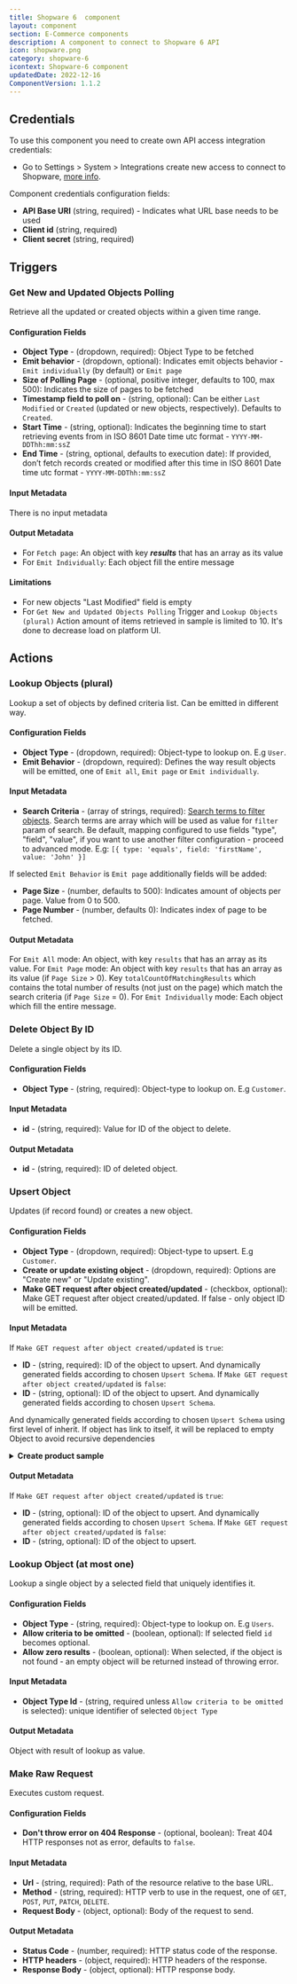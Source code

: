 ```yaml
---
title: Shopware 6  component
layout: component
section: E-Commerce components
description: A component to connect to Shopware 6 API
icon: shopware.png
category: shopware-6
icontext: Shopware-6 component
updatedDate: 2022-12-16
ComponentVersion: 1.1.2
---
```


## Credentials

To use this component you need to create own API access integration credentials:
* Go to Settings > System > Integrations create new access to connect to Shopware, [more info](https://docs.shopware.com/en/shopware-6-en/settings/system/integrationen?category=shopware-6-en/settings/system).

Component credentials configuration fields:

* **API Base URI**  (string, required) - Indicates what URL base needs to be used
* **Client id**  (string, required)
* **Client secret**  (string, required)

## Triggers

### Get New and Updated Objects Polling

Retrieve all the updated or created objects within a given time range.

#### Configuration Fields
* **Object Type** - (dropdown, required): Object Type to be fetched
* **Emit behavior** - (dropdown, optional): Indicates emit objects behavior - `Emit individually` (by default) or `Emit page`
* **Size of Polling Page** - (optional, positive integer, defaults to 100, max 500): Indicates the size of pages to be fetched
* **Timestamp field to poll on** - (string, optional): Can be either `Last Modified` or `Created` (updated or new objects, respectively). Defaults to `Created`.
* **Start Time** - (string, optional): Indicates the beginning time to start retrieving events from in ISO 8601 Date time utc format - `YYYY-MM-DDThh:mm:ssZ`
* **End Time** - (string, optional, defaults to execution date): If provided, don’t fetch records created or modified after this time in ISO 8601 Date time utc format - `YYYY-MM-DDThh:mm:ssZ`

#### Input Metadata

There is no input metadata

#### Output Metadata

* For `Fetch page`: An object with key ***results*** that has an array as its value
* For `Emit Individually`:  Each object fill the entire message

#### Limitations

* For new objects "Last Modified" field is empty
* For `Get New and Updated Objects Polling` Trigger and `Lookup Objects (plural)` Action amount of items retrieved in sample is limited to 10. It's done to decrease load on platform UI.

## Actions

### Lookup Objects (plural)

Lookup a set of objects by defined criteria list. Can be emitted in different way.

#### Configuration Fields

* **Object Type** - (dropdown, required): Object-type to lookup on. E.g `User`.
* **Emit Behavior** - (dropdown, required): Defines the way result objects will be emitted, one of `Emit all`, `Emit page` or `Emit individually`.

#### Input Metadata

* **Search Criteria** - (array of strings, required): [Search terms to filter objects](https://shopware.stoplight.io/docs/store-api/docs/concepts/search-queries.md#filter). Search terms are array which will be used as value for `filter` param of search. Be default, mapping configured to use fields "type", "field", "value", if you want to use another filter configuration - proceed to advanced mode. E.g: `[{ type: 'equals', field: 'firstName', value: 'John' }]`

If selected `Emit Behavior` is `Emit page` additionally fields will be added:
* **Page Size** - (number, defaults to 500): Indicates amount of objects per page. Value from 0 to 500.
* **Page Number** - (number, defaults 0): Indicates index of page to be fetched.

#### Output Metadata

For `Emit All` mode: An object, with key `results` that has an array as its value.
For `Emit Page` mode: An object with key `results` that has an array as its value (if `Page Size` > 0). Key `totalCountOfMatchingResults` which contains the total number of results (not just on the page) which match the search criteria (if `Page Size` = 0).
For `Emit Individually` mode: Each object which fill the entire message.

### Delete Object By ID

Delete a single object by its ID.

#### Configuration Fields

* **Object Type** - (string, required): Object-type to lookup on. E.g `Customer`.

#### Input Metadata

* **id** - (string, required): Value for ID of the object to delete.

#### Output Metadata

* **id** - (string, required): ID of deleted object.

### Upsert Object

Updates (if record found) or creates a new object.

#### Configuration Fields

* **Object Type** - (dropdown, required): Object-type to upsert. E.g `Customer`.
* **Create or update existing object** - (dropdown, required): Options are "Create new" or "Update existing".
* **Make GET request after object created/updated** - (checkbox, optional): Make GET request after object created/updated. If false - only object ID will be emitted.

#### Input Metadata

If `Make GET request after object created/updated` is `true`:
* **ID** - (string, required): ID of the object to upsert.
And dynamically generated fields according to chosen `Upsert Schema`.
If `Make GET request after object created/updated` is `false`:
* **ID** - (string, optional): ID of the object to upsert.
And dynamically generated fields according to chosen `Upsert Schema`.

And dynamically generated fields according to chosen `Upsert Schema` using first level of inherit. If object has link to itself, it will be replaced to empty Object to avoid recursive dependencies

<details close markdown="block"><summary><strong>Create product sample </strong></summary>

  ```json
    {
      "taxId": "31249d3e7d2a46839f0e126f40c4a44f",
      "productNumber": "NSP-10272123",
      "stock": 50,
      "name": "Ice Cream Sweatshirt, Grey, Unisex",
      "createdAt": "2022-11-03T13:49:19.509000+00:00",
      "price": [
        {
          "currencyId": "b7d2554b0ce847cd82f3ac9bd1c0dfca",
          "net": 16.799999999999997,
          "gross": 19.99,
          "linked": true,
          "listPrice": null,
          "percentage": null,
          "regulationPrice": null,
          "extensions": []
        }
      ],
      "children": [
        {
          "taxId": "31249d3e7d2a46839f0e126f40c4a44f",
          "productNumber": "NSP-10272321",
          "stock": 50,
          "name": "Ice Cream Sweatshirt, Grey, Unisex",
          "createdAt": "2022-11-03T13:49:19.509000+00:00",
          "price": [
            {
              "currencyId": "b7d2554b0ce847cd82f3ac9bd1c0dfca",
              "net": 16.799999999999997,
              "gross": 19.99,
              "linked": true,
              "listPrice": null,
              "percentage": null,
              "regulationPrice": null,
              "extensions": []
            }
          ]
        }
      ]
    }
  ```
</details>

#### Output Metadata

If `Make GET request after object created/updated` is `true`:
* **ID** - (string, optional): ID of the object to upsert.
And dynamically generated fields according to chosen `Upsert Schema`.
If `Make GET request after object created/updated` is `false`:
* **ID** - (string, optional): ID of the object to upsert.

### Lookup Object (at most one)

Lookup a single object by a selected field that uniquely identifies it.

#### Configuration Fields

* **Object Type** - (string, required): Object-type to lookup on. E.g `Users`.
* **Allow criteria to be omitted** - (boolean, optional): If selected field `id` becomes optional.
* **Allow zero results** - (boolean, optional): When selected, if the object is not found - an empty object will be returned instead of throwing error.

#### Input Metadata

* **Object Type Id** - (string, required unless `Allow criteria to be omitted` is selected): unique identifier of selected `Object Type`

#### Output Metadata

Object with result of lookup as value.

### Make Raw Request

Executes custom request.

#### Configuration Fields

* **Don't throw error on 404 Response** - (optional, boolean): Treat 404 HTTP responses not as error, defaults to `false`.

#### Input Metadata

* **Url** - (string, required): Path of the resource relative to the base URL.
* **Method** - (string, required): HTTP verb to use in the request, one of `GET`, `POST`, `PUT`, `PATCH`, `DELETE`.
* **Request Body** - (object, optional): Body of the request to send.

#### Output Metadata

* **Status Code** - (number, required): HTTP status code of the response.
* **HTTP headers** - (object, required): HTTP headers of the response.
* **Response Body** - (object, optional): HTTP response body.
